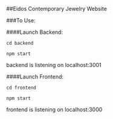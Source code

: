 ##Eidos Contemporary Jewelry Website


###To Use:


####Launch Backend:

``cd backend``

``npm start``

backend is listening on localhost:3001 

####Launch Frontend:

``cd frontend``

``npm start``

frontend is listening on localhost:3000

